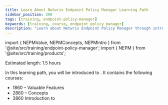 ```yaml
---
title: Learn About Netwrix Endpoint Policy Manager Learning Path
sidebar_position: 390
tags: [training, endpoint-policy-manager]
keywords: [training, course, endpoint policy manager]
description: "Learn about Netwrix Endpoint Policy Manager through introductory courses"
---
```


import { NEPMValue, NEPMConcepts, NEPMIntro } from '@site/src/training/endpoint-policy-manager';
import { NEPM } from '@site/src/training/products';


Estimated length: 1.5 hours

In this learning path, you will be introduced to <NEPM />. It contains the following courses:

* 1860 <NEPM /> – Valuable Features
* 2860 <NEPM /> – Concepts
* 3860 Introduction to <NEPM />

<NEPMValue />

<NEPMConcepts />

<NEPMIntro />
